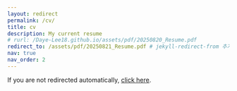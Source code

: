 ```yaml
---
layout: redirect
permalink: /cv/
title: cv
description: My current resume
# rurl: /Daye-Lee18.github.io/assets/pdf/20250820_Resume.pdf
redirect_to: /assets/pdf/20250821_Resume.pdf # jekyll-redirect-from 추가  
nav: true
nav_order: 2
---
```


If you are not redirected automatically, [click here](/assets/pdf/20250821_Resume.pdf).